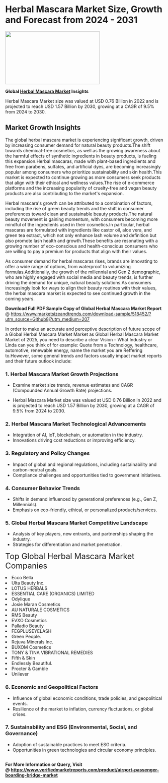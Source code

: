 <H1>Herbal Mascara Market Size, Growth and Forecast from 2024 - 2031</H1><img class="aligncenter size-medium wp-image-584254" src="https://thirdeyenews.in/wp-content/uploads/2024/09/Global-Market-Research-300x168.jpeg" alt="" width="300" height="168" /><p><strong>Global&nbsp;<a href="https://www.marketsizeandtrends.com/download-sample/518452/?utm_source=Github8j?utm_medium=207">Herbal Mascara Market</a> Insights</strong></p><p>Herbal Mascara Market size was valued at USD 0.76 Billion in 2022 and is projected to reach USD 1.57 Billion by 2030, growing at a CAGR of 9.5% from 2024 to 2030.</p><p><h2>Market Growth Insights</h2> <p>The global herbal mascara market is experiencing significant growth, driven by increasing consumer demand for natural beauty products.The shift towards chemical-free cosmetics, as well as the growing awareness about the harmful effects of synthetic ingredients in beauty products, is fueling this expansion.Herbal mascaras, made with plant-based ingredients and free from parabens, sulfates, and artificial dyes, are becoming increasingly popular among consumers who prioritize sustainability and skin health.This market is expected to continue growing as more consumers seek products that align with their ethical and wellness values.The rise of e-commerce platforms and the increasing popularity of cruelty-free and vegan beauty products are also contributing to the market's expansion.</p> <p>Herbal mascara's growth can be attributed to a combination of factors, including the rise of green beauty trends and the shift in consumer preferences toward clean and sustainable beauty products.The natural beauty movement is gaining momentum, with consumers becoming more mindful of the ingredients used in their cosmetics.In particular, herbal mascaras are formulated with ingredients like castor oil, aloe vera, and green tea extract, which not only enhance lash volume and definition but also promote lash health and growth.These benefits are resonating with a growing number of eco-conscious and health-conscious consumers who are willing to pay a premium for products that align with their values.</p> <p>As consumer demand for herbal mascaras rises, brands are innovating to offer a wide range of options, from waterproof to volumizing formulas.Additionally, the growth of the millennial and Gen Z demographic, who are highly engaged with social media and beauty trends, is further driving the demand for unique, natural beauty solutions.As consumers increasingly look for ways to align their beauty routines with their values, the herbal mascara market is expected to see continued growth in the coming years.</p> <p><span class=""><strong>Download Full PDF Sample Copy of Global Herbal Mascara Market Report</strong> @ <a href="https://www.marketsizeandtrends.com/download-sample/518452/?utm_source=Github8j?utm_medium=207" target="_blank">https://www.marketsizeandtrends.com/download-sample/518452/?utm_source=Github8j?utm_medium=207</a></span></p><p>In order to make an accurate and perceptive description of future scope of a Global&nbsp;Herbal Mascara Market Market as Global&nbsp;Herbal Mascara Market Market of 2025, you need to describe a clear Vision &ndash; What Industry or Linda can you think of for example: Quote from a Technology, healthcare, automotive, renewable energy, name the market you are Reffering to.However, some general trends and factors usually impact market reports and their future outlook include:</p><h3>1.&nbsp;<strong>Herbal Mascara Market Growth Projections</strong></h3><ul><li>Examine market size trends, revenue estimates and CAGR (Compounded Annual Growth Rate) projections.</li><li><p>Herbal Mascara Market size was valued at USD 0.76 Billion in 2022 and is projected to reach USD 1.57 Billion by 2030, growing at a CAGR of 9.5% from 2024 to 2030.</p></li></ul><h3>2.&nbsp;<strong>Herbal Mascara Market Technological Advancements</strong></h3><ul><li>Integration of AI, IoT, blockchain, or automation in the industry.</li><li>Innovations driving cost reductions or improving efficiency.</li></ul><h3>3.&nbsp;<strong>Regulatory and Policy Changes</strong></h3><ul><li>Impact of global and regional regulations, including sustainability and carbon-neutral goals.</li><li>Compliance challenges and opportunities tied to government initiatives.</li></ul><h3>4.&nbsp;<strong>Consumer Behavior Trends</strong></h3><ul><li>Shifts in demand influenced by generational preferences (e.g., Gen Z, Millennials).</li><li>Emphasis on eco-friendly, ethical, or personalized products/services.</li></ul><h3>5.&nbsp;<strong>Global Herbal Mascara Market Competitive Landscape</strong></h3><ul><li>Analysis of key players, new entrants, and partnerships shaping the industry.</li><li>Strategies for differentiation and market penetration.</li></ul><p data-pm-slice="1 1 []"><span style="color: inherit; font-family: inherit; font-size: 25px;">Top Global Herbal Mascara Market Companies</span></p><div class="" data-test-id=""><p><li>Ecco Bella</li><li> Ulta Beauty Inc.</li><li> LOTUS HERBALS</li><li> ESSENTIAL CARE (ORGANICS) LIMITED</li><li> Odylique</li><li> Josie Maran Cosmetics</li><li> AU NATURALE COSMETICS</li><li> RMS Beauty</li><li> EVXO Cosmetics</li><li> Palladio Beauty</li><li> FEGPLUSEYELASH</li><li> Green People.</li><li> Rejuva Minerals Inc.</li><li> BUXOM Cosmetics</li><li> TONY & TINA VIBRATIONAL REMEDIES</li><li> Fifth & Skin</li><li> Endlessly Beautiful.</li><li> Procter & Gamble</li><li> Unilever</li></p></div><h3>6.&nbsp;<strong>Economic and Geopolitical Factors</strong></h3><ul><li>Influence of global economic conditions, trade policies, and geopolitical events.</li><li>Resilience of the market to inflation, currency fluctuations, or global crises.</li></ul><h3>7.&nbsp;<strong>Sustainability and ESG (Environmental, Social, and Governance)</strong></h3><ul><li>Adoption of sustainable practices to meet ESG criteria.</li><li>Opportunities in green technologies and circular economy principles.</li></ul><h2><strong style="font-size: 14px;">For More Information or Query, Visit @&nbsp;</strong><a style="background-color: #ffffff; font-size: 14px;" href="https://www.marketsizeandtrends.com/report/herbal-mascara-market/" target="_blank">https://www.verifiedmarketreports.com/product/airport-passenger-boarding-bridge-market</a></h2>